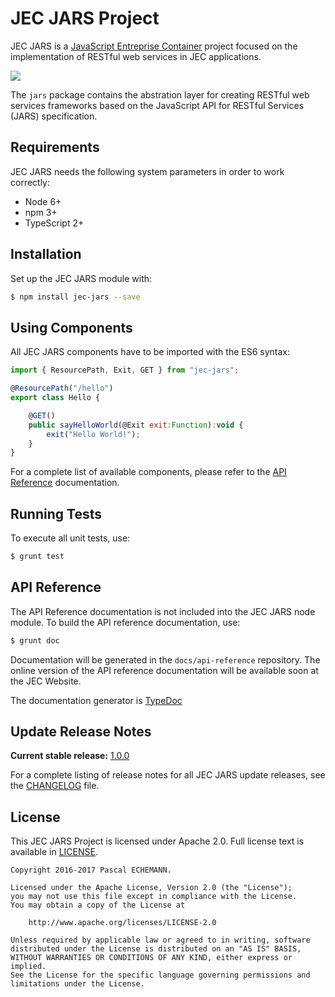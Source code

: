 # JEC JARS Project

JEC JARS is a [JavaScript Entreprise Container][jec-url] project focused on the implementation of RESTful web services in JEC applications.

[![][jec-logo]][jec-url]

The `jars` package contains the abstration layer for creating RESTful
web services frameworks based on the JavaScript API for RESTful Services (JARS) specification.

## Requirements

JEC JARS needs the following system parameters in order to work correctly:

- Node 6+
- npm 3+
- TypeScript 2+

## Installation

Set up the JEC JARS module with:

```bash
$ npm install jec-jars --save
```

## Using Components

All JEC JARS components have to be imported with the ES6 syntax:

```javascript
import { ResourcePath, Exit, GET } from "jec-jars";

@ResourcePath("/hello")
export class Hello {

    @GET()
    public sayHelloWorld(@Exit exit:Function):void {
        exit("Hello World!");
    }
}
```

For a complete list of available components, please refer to the [API Reference](#api-reference) documentation.

## Running Tests

To execute all unit tests, use:

```bash
$ grunt test
```

## API Reference

The API Reference documentation is not included into the JEC JARS node module. To build the API reference documentation, use:

```bash
$ grunt doc
```

Documentation will be generated in the `docs/api-reference` repository.
The online version of the  API reference documentation will be available soon at the JEC Website.

The documentation generator is [TypeDoc](http://typedoc.org/)

## Update Release Notes

**Current stable release:** [1.0.0](CHANGELOG.md#jec-jars-1.0.0)
 
For a complete listing of release notes for all JEC JARS update releases, see the [CHANGELOG](CHANGELOG.md) file. 

## License
This JEC JARS Project is licensed under Apache 2.0. Full license text is available in [LICENSE](LICENSE).

```
Copyright 2016-2017 Pascal ECHEMANN.

Licensed under the Apache License, Version 2.0 (the "License");
you may not use this file except in compliance with the License.
You may obtain a copy of the License at

    http://www.apache.org/licenses/LICENSE-2.0

Unless required by applicable law or agreed to in writing, software
distributed under the License is distributed on an "AS IS" BASIS,
WITHOUT WARRANTIES OR CONDITIONS OF ANY KIND, either express or implied.
See the License for the specific language governing permissions and
limitations under the License.
```

[jec-url]: https://github.com/pechemann/JEC
[jec-logo]: https://raw.githubusercontent.com/pechemann/JEC/master/assets/jec-logos/jec-logo.png